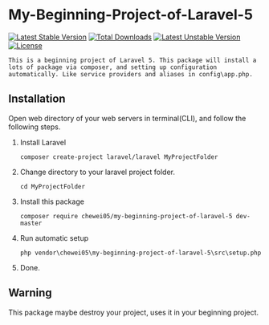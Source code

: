 # My-Beginning-Project-of-Laravel-5

[![Latest Stable Version](https://poser.pugx.org/chewei05/my-beginning-project-of-laravel-5/v/stable)](https://packagist.org/packages/chewei05/my-beginning-project-of-laravel-5)
[![Total Downloads](https://poser.pugx.org/chewei05/my-beginning-project-of-laravel-5/downloads)](https://packagist.org/packages/chewei05/my-beginning-project-of-laravel-5)
[![Latest Unstable Version](https://poser.pugx.org/chewei05/my-beginning-project-of-laravel-5/v/unstable)](https://packagist.org/packages/chewei05/my-beginning-project-of-laravel-5)
[![License](https://poser.pugx.org/chewei05/my-beginning-project-of-laravel-5/license)](https://packagist.org/packages/chewei05/my-beginning-project-of-laravel-5)

    This is a beginning project of Laravel 5. This package will install a lots of package via composer, and setting up configuration automatically. Like service providers and aliases in config\app.php.

## Installation
Open web directory of your web servers in terminal(CLI), and follow the following steps.

1. Install Laravel
    ```
    composer create-project laravel/laravel MyProjectFolder
    ```
2. Change directory to your laravel project folder.
    ```
    cd MyProjectFolder
    ```
3. Install this package
    ```
    composer require chewei05/my-beginning-project-of-laravel-5 dev-master
    ```
4. Run automatic setup
    ```
    php vendor\chewei05\my-beginning-project-of-laravel-5\src\setup.php
    ```
5. Done.

## Warning
This package maybe destroy your project, uses it in your beginning project.
